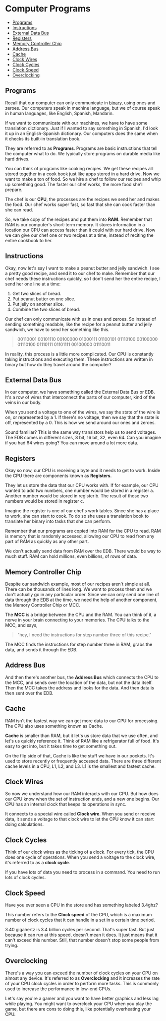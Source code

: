 
# Computer Programs


- [Programs](#programs)
- [Instructions](#instructions)
- [External Data Bus](#external-data-bus)
- [Registers](#registers)
- [Memory Controller Chip](#memory-controller-chip)
- [Address Bus](#address-bus)
- [Cache](#cache)
- [Clock Wires](#clock-wires)
- [Clock Cycles](#clock-cycles)
- [Clock Speed](#clock-speed)
- [Overclocking](#overclocking)


## Programs 

Recall that our computer can only communicate in [binary](025-Binary.md), using ones and zeroes. Our computers speak in machine language, but we of course speak in human languages, like English, Spanish, Mandarin. 

If we want to communicate with our machines, we have to have some translation dictionary. Just if I wanted to say something in Spanish, I'd look it up in an English-Spanish dictionary. Our computers does the same when it checks its built-in translation book. 

They are referred to as **Programs**. Programs are basic instructions that tell the computer what to do. We typically store programs on durable media like hard drives. 

You can think of programs like cooking recipes. We get these recipes all stored together in a cook book just like apps stored in a hard drive. Now we want to make a ton of food. So we hire a chef to follow our recipes and whip up something good. The faster our chef works, the more food she'll prepare. 

The chef is our **CPU**, the processes are the recipes we send her and makes the food. Our chef works super fast, so fast that she can cook faster than she can read. 

So, we take copy of the recipes and put them into **RAM**. Remember that RAM is our computer's short-term memory. It stores information in a location our CPU can access faster than it could with our hard drive. Now we can give our chef one or two recipes at a time, instead of reciting the entire cookbook to her. 

## Instructions 

Okay, now let's say I want to make a peanut butter and jelly sandwich. I see a pretty good recipe, and send it to our chef to make. Remember that our chef needs these instructions quickly, so I don't send her the entire recipe, I send her one line at a time:

1. Get two slices of bread. 
2. Put peanut butter on one slice. 
3. Put jelly on another slice. 
4. Combine the two slices of bread. 

Our chef can only communicate with us in ones and zeroes. So instead of sending something readable, like the recipe for a peanut butter and jelly sandwich, we have to send her something like this. 

> 00110001 00101110 00100000 01000111 01100101 01110100 00100000 01110100 01110111 01101111 00100000 01110011 

In reality, this process is a little more complicated. Our CPU is constantly taking instructions and executing them. These instructions are written in binary but how do they travel around the computer? 

## External Data Bus 

In our computer, we have something called the External Data Bus or EDB. It's a row of wires that interconnect the parts of our computer, kind of the veins in our body. 

When you send a voltage to one of the wires, we say the state of the wire is on, or represented by a 1. If there's no voltage, then we say that the state is off, represented by a 0. This is how we send around our ones and zeroes. 

Sound familiar? This is the same way transistors help us to send voltages. The EDB comes in different sizes, 8 bit, 16 bit, 32, even 64. Can you imagine if you had 64 wires going? You can move around a lot more data. 

## Registers

Okay so now, our CPU is receiving a byte and it needs to get to work. Inside the CPU there are components known as **Registers**.

They let us store the data that our CPU works with. If for example, our CPU wanted to add two numbers, one number would be stored in a register a. Another number would be stored in register b. The result of those two numbers would be stored in register c. 

Imagine the register is one of our chef's work tables. Since she has a place to work, she can start to cook. To do so she uses a translation book to translate her binary into tasks that she can perform.

Remember that our programs are copied into RAM for the CPU to read. RAM is memory that is randomly accessed, allowing our CPU to read from any part of RAM as quickly as any other part. 

We don't actually send data from RAM over the EDB. There would be way to much stuff. RAM can hold millions, even billions, of rows of data. 

## Memory Controller Chip 

Despite our sandwich example, most of our recipes aren't simple at all. There can be thousands of lines long. We want to process them and we don't actually go in any particular order. Since we can only send one line of data through the EDB at the time, we need the help of another component, the Memory Controller Chip or MCC. 

The **MCC** is a bridge between the CPU and the RAM. You can think of it, a nerve in your brain connecting to your memories. The CPU talks to the MCC, and says, 

> "hey, I need the instructions for step number three of this recipe."

The MCC finds the instructions for step number three in RAM, grabs the data, and sends it through the EDB. 

## Address Bus 

And then there's another bus, the **Address Bus** which connects the CPU to the MCC, and sends over the location of the data, but not the data itself. Then the MCC takes the address and looks for the data. And then data is then sent over the EDB.

## Cache 

RAM isn't the fastest way we can get more data to our CPU for processing. The CPU also uses something known as Cache.

**Cache** is smaller than RAM, but it let's us store data that we use often, and let's us quickly reference it. Think of RAM like a refrigerator full of food. It's easy to get into, but it takes time to get something out. 

On the flip side of that, Cache is like the stuff we have in our pockets. It's used to store recently or frequently accessed data. There are three different cache levels in a CPU, L1, L2, and L3. L1 is the smallest and fastest cache. 

## Clock Wires

So now we understand how our RAM interacts with our CPU. But how does our CPU know when the set of instruction ends, and a new one begins. Our CPU has an internal clock that keeps its operations in sync. 

It connects to a special wire called **Clock wire**. When you send or receive data, it sends a voltage to that clock wire to let the CPU know it can start doing calculations. 

## Clock Cycles 

Think of our clock wires as the ticking of a clock. For every tick, the CPU does one cycle of operations. When you send a voltage to the clock wire, it's referred to as a **clock cycle**. 

If you have lots of data you need to process in a command. You need to run lots of clock cycles. 

## Clock Speed 

Have you ever seen a CPU in the store and has something labeled 3.4ghz?

This number refers to the **Clock speed** of the CPU, which is a maximum number of clock cycles that it can handle in a set in a certain time period. 

3.40 gigahertz is 3.4 billion cycles per second. That's super fast. But just because it can run at this speed, doesn't mean it does. It just means that it can't exceed this number. Still, that number doesn't stop some people from trying. 

## Overclocking

There's a way you can exceed the number of clock cycles on your CPU on almost any device. It's referred to as **Overclocking** and it increases the rate of your CPU clock cycles in order to perform more tasks. This is commonly used to increase the performance in low-end CPUs. 

Let's say you're a gamer and you want to have better graphics and less lag while playing. You might want to overclock your CPU when you play the game, but there are cons to doing this, like potentially overheating your CPU.

